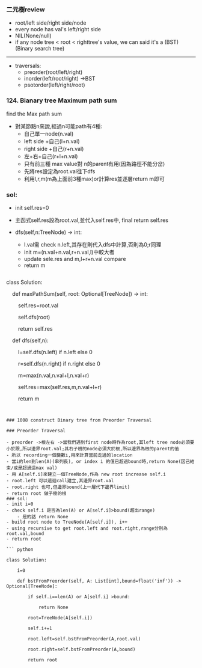 ### 二元樹review
- root/left side/right side/node
- every node has val's left/right side
- NIL(None/null)
- if any node tree < root < righttree's value, we can said it's a (BST)(Binary search tree)
---
- traversals:
	- preorder(root/left/right)
	- inorder(left/root/right) ->BST 
	- psotorder(left/right/root)
### 124. Bianary tree Maximum path sum
find the Max path sum
- 對某節點n來說,經過n可能path有4種:
	- 自己單一node(n.val)
	- left side +自己(l+n.val)
	- right side +自己(r+n.val)
	- 左+右+自己(r+l+n.val)
	- 只有前三種 max value對 n的parent有用(因為路徑不能分岔)
	- 先將res設定為root.val往下dfs
	- 利用l,r,m(m為上面前3種max)or計算res並逐層return m即可
### sol:
- init self.res=0
- 主函式self.res設為root.val,並代入self.res中, final return self.res
- dfs(self,n:TreeNode) -> int:
	- l.val需 check n.left,其存在則代入dfs中計算,否則為0;r同理
	- init m=(n.val+n.val,r+n.val,l)中較大者
	- update sele.res and m,l+r+n.val compare
	- return m
	
	```python
	
class Solution:

    def maxPathSum(self, root: Optional[TreeNode]) -> int:

        self.res=root.val

        self.dfs(root)

        return self.res

    def dfs(self,n):

        l=self.dfs(n.left) if n.left else 0

        r=self.dfs(n.right) if n.right else 0

        m=max(n.val,n.val+l,n.val+r)

        self.res=max(self.res,m,n.val+l+r)

        return m
```


### 1008 construct Binary tree from Preorder Traversal

### Preorder Traversal

- preorder ->根左右 ->當我們遇到first node時作為root,其left tree node必須要小於跟,所以邊界root.val;其右子樹的node必須大於根,所以邊界為根的parent的值 
- 所以 recording一個變數i,用來計算當前走過的location
- 當i的len到len(A)(串列長), or index i 的值已超過bound時,return None(因己結束/或是超過這max val)
- 用 A[self.i]來建立一個TreeNode,作為 new root increase self.i
- root.left 可以遞迴call建立,其邊界root.val
- root.right 也可,但邊界bound(上一層代下邊界limit)
- return root 做子樹的根
### sol:
- init i=0
- check self.i 是否為len(A) or A[self.i]>bound(超出range)
	- 是的話 return None
- build root node to TreeNode(A[self.i]), i++
- using recursive to get root.left and root.right,range分別為root.val,bound
- return root

``` python

class Solution:

    i=0

    def bstFromPreorder(self, A: List[int],bound=float('inf')) -> Optional[TreeNode]:

        if self.i==len(A) or A[self.i] >bound:

            return None

        root=TreeNode(A[self.i])

        self.i+=1

        root.left=self.bstFromPreorder(A,root.val)

        root.right=self.bstFromPreorder(A,bound)

        return root
```